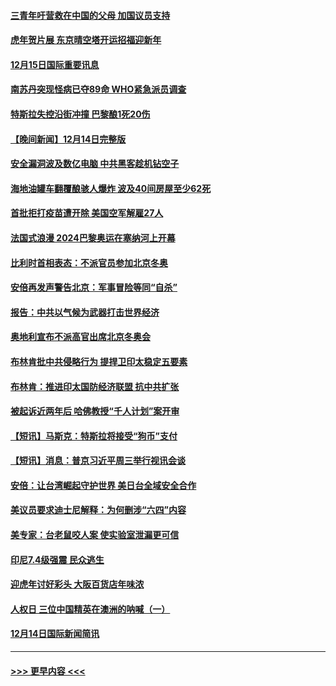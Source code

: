 #### [三青年吁营救在中国的父母 加国议员支持](../pages/prog202/a103294593.md?t=12152101) 
#### [虎年贺片展 东京晴空塔开运招福迎新年](../pages/prog202/a103294520.md?t=12152101) 
#### [12月15日国际重要讯息](../pages/prog202/a103294517.md?t=12152101) 
#### [南苏丹突现怪病已夺89命 WHO紧急派员调查](../pages/prog202/a103294435.md?t=12152101) 
#### [特斯拉失控沿街冲撞 巴黎酿1死20伤](../pages/prog202/a103294368.md?t=12152101) 
#### [【晚间新闻】12月14日完整版](../pages/prog202/a103294274.md?t=12152101) 
#### [安全漏洞波及数亿电脑 中共黑客趁机钻空子](../pages/prog202/a103293995.md?t=12152101) 
#### [海地油罐车翻覆酿骇人爆炸 波及40间房屋至少62死](../pages/prog202/a103294266.md?t=12152101) 
#### [首批拒打疫苗遭开除 美国空军解雇27人](../pages/prog202/a103293997.md?t=12152101) 
#### [法国式浪漫 2024巴黎奥运在塞纳河上开幕](../pages/prog202/a103294076.md?t=12152101) 
#### [比利时首相表态：不派官员参加北京冬奥](../pages/prog202/a103293740.md?t=12152101) 
#### [安倍再发声警告北京：军事冒险等同“自杀”](../pages/prog202/a103293923.md?t=12152101) 
#### [报告：中共以气候为武器打击世界经济](../pages/prog202/a103293872.md?t=12152101) 
#### [奥地利宣布不派高官出席北京冬奥会](../pages/prog202/a103293822.md?t=12152101) 
#### [布林肯批中共侵略行为 提捍卫印太稳定五要素](../pages/prog202/a103293718.md?t=12152101) 
#### [布林肯：推进印太国防经济联盟 抗中共扩张](../pages/prog202/a103293797.md?t=12152101) 
#### [被起诉近两年后 哈佛教授“千人计划”案开审](../pages/prog202/a103293644.md?t=12152101) 
#### [【短讯】马斯克：特斯拉将接受“狗币”支付](../pages/prog202/a103293781.md?t=12152101) 
#### [【短讯】消息：普京习近平周三举行视讯会谈](../pages/prog202/a103293716.md?t=12152101) 
#### [安倍：让台湾崛起守护世界 美日台全域安全合作](../pages/prog202/a103293689.md?t=12152101) 
#### [美议员要求迪士尼解释：为何删涉“六四”内容](../pages/prog202/a103293639.md?t=12152101) 
#### [美专家：台老鼠咬人案 使实验室泄漏更可信](../pages/prog202/a103293561.md?t=12152101) 
#### [印尼7.4级强震 民众逃生](../pages/prog202/a103293524.md?t=12152101) 
#### [迎虎年讨好彩头 大阪百货店年味浓](../pages/prog202/a103293518.md?t=12152101) 
#### [人权日 三位中国精英在澳洲的呐喊（一）](../pages/prog202/a103293534.md?t=12152101) 
#### [12月14日国际新闻简讯](../pages/prog202/a103293485.md?t=12152101) 

----
#### [ >>> 更早内容 <<< ](../indexes/prog202-earlier.md)
